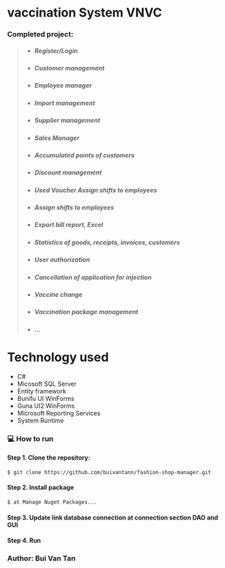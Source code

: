 # vaccination System VNVC

### Completed project:
>+ ##### Register/Login
>+ ##### Customer management
>+ ##### Employee manager
>+ ##### Import management
>+ ##### Supplier management
>+ ##### Sales Manager
>+ ##### Accumulated points of customers
>+ ##### Discount management
>+ ##### Used Voucher Assign shifts to employees
>+ ##### Assign shifts to employees
>+ ##### Export bill report, Excel
>+ ##### Statistics of goods, receipts, invoices, customers
>+ ##### User authorization
>+ ##### Cancellation of application for injection
>+ ##### Vaccine change
>+ ##### Vaccination package management
>+ ##### ...










# Technology used
- C#
- Micosoft SQL Server
- Entity framework
- Bunifu UI WinForms
- Guna UI2 WinForms
- Microsoft Reporting Services
- System Runtime




### :computer: How to run

#### Step 1. Clone the repository:

```
$ git clone https://github.com/buivantann/fashion-shop-manager.git
```

#### Step 2. Install package 

```
$ at Manage Nuget Packages...
```

#### Step 3. Update link database connection at connection section DAO and GUI

#### Step 4. Run



### Author: Bui Van Tan

